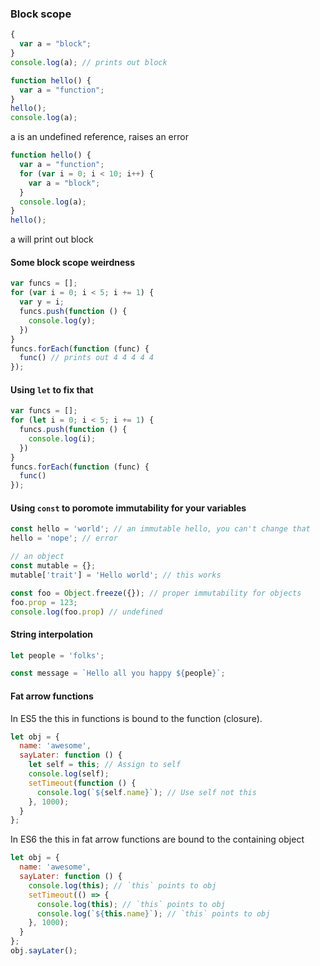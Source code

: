 ### Block scope

```javascript
{
  var a = "block";
}
console.log(a); // prints out block
```

```javascript
function hello() {
  var a = "function";
}
hello();
console.log(a);
```
a is an undefined reference, raises an error

```javascript
function hello() {
  var a = "function";
  for (var i = 0; i < 10; i++) {
    var a = "block";
  }
  console.log(a);
}
hello();
```

a will print out block

#### Some block scope weirdness

```javascript
var funcs = [];
for (var i = 0; i < 5; i += 1) {
  var y = i;
  funcs.push(function () {
    console.log(y);
  })
}
funcs.forEach(function (func) {
  func() // prints out 4 4 4 4 4
});
```

#### Using `let` to fix that

```javascript
var funcs = [];
for (let i = 0; i < 5; i += 1) {
  funcs.push(function () {
    console.log(i);
  })
}
funcs.forEach(function (func) {
  func()
});
```

#### Using `const` to poromote immutability for your variables

```javascript
const hello = 'world'; // an immutable hello, you can't change that
hello = 'nope'; // error

// an object
const mutable = {};
mutable['trait'] = 'Hello world'; // this works

const foo = Object.freeze({}); // proper immutability for objects
foo.prop = 123;
console.log(foo.prop) // undefined
```

#### String interpolation
```javascript
let people = 'folks';

const message = `Hello all you happy ${people}`;
```

#### Fat arrow functions

In ES5 the this in functions is bound to the function (closure).

```javascript
let obj = {
  name: 'awesome',
  sayLater: function () {
    let self = this; // Assign to self
    console.log(self);
    setTimeout(function () {
      console.log(`${self.name}`); // Use self not this
    }, 1000);
  }
};
```

In ES6 the this in fat arrow functions are bound to the containing object 

```javascript
let obj = {
  name: 'awesome',
  sayLater: function () {
    console.log(this); // `this` points to obj
    setTimeout(() => {
      console.log(this); // `this` points to obj
      console.log(`${this.name}`); // `this` points to obj
    }, 1000);
  }
};
obj.sayLater();
```